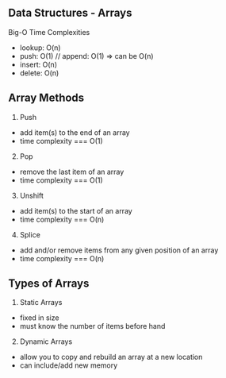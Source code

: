 ## Data Structures - Arrays

Big-O Time Complexities

- lookup: O(n)
- push: O(1) // append: O(1) => can be O(n)
- insert: O(n)
- delete: O(n)

## Array Methods

1. Push

- add item(s) to the end of an array
- time complexity === O(1)

2. Pop

- remove the last item of an array
- time complexity === O(1)

3. Unshift

- add item(s) to the start of an array
- time complexity === O(n)

4. Splice

- add and/or remove items from any given position of an array
- time complexity === O(n)

## Types of Arrays

1. Static Arrays

- fixed in size
- must know the number of items before hand

2. Dynamic Arrays

- allow you to copy and rebuild an array at a new location
- can include/add new memory
